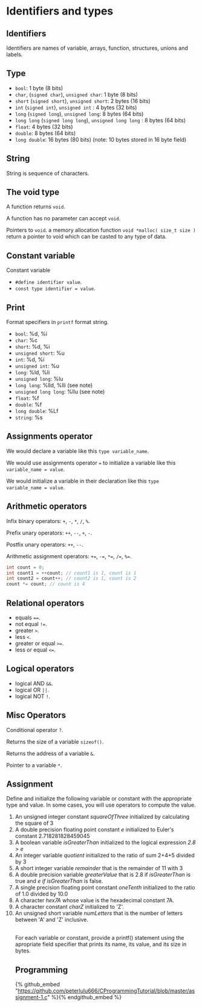 # Identifiers and types       

## Identifiers      

Identifiers are names of variable, arrays, function, structures, unions and labels.      

## Type      

* `bool`: 1 byte (8 bits) 
* `char`, (`signed char`), `unsigned char`: 1 byte (8 bits) 
* `short` (`signed short`), `unsigned short`: 2 bytes (16 bits) 
* `int` (`signed int`), `unsigned int` : 4 bytes (32 bits) 
* `long` (`signed long`), `unsigned long`: 8 bytes (64 bits) 
* `long long` (`signed long long`), `unsigned long long` : 8 bytes (64 bits) 
* `float`: 4 bytes (32 bits) 
* `double`: 8 bytes (64 bits) 
* `long double`: 16 bytes (80 bits)  (note: 10 bytes stored in 16 byte field)      

## String      

String is sequence of characters.      

## The void type      

A function returns `void`.     

A function has no parameter can accept `void`.      

Pointers to `void`. a memory allocation function `void *malloc( size_t size )` return a pointer to void which can be casted to any type of data.            


      

## Constant variable      

Constant variable      

* `#define identifier value`.     
* `const type identifier = value`.      





## Print      

Format specifiers in `printf` format string.        

* `bool`:  %d, %i 
* `char`: %c 
* `short`: %d, %i 
* `unsigned short`: %u 
* `int`: %d, %i 
* `unsigned int`: %u 
* `long`: %ld, %li 
* `unsigned long`: %lu 
* `long long`: %lld, %lli (see note) 
* `unsigned long long`: %llu (see note) 
* `float`: %f 
* `double`: %f 
* `long double`: %Lf 
* `string`: %s      

## Assignments operator            

We would declare a variable like this `type variable_name`.      

We would use assignments operator `=` to initialize a variable like this `variable_name = value`.      
      
We would initialize a variable in their declaration like this `type variable_name = value`.      



## Arithmetic operators      

Infix binary operators: `+`, `-`, `*`, `/`, `%`.      

Prefix unary operators: `++`, `--`, `+`, `-`.      

Postfix unary operators: `++`, `--`.      

Arithmetic assignment operators: `+=`, `-=`, `*=`, `/=`, `%=`.        

```c
int count = 0; 
int count1 = ++count; // count1 is 1, count is 1 
int count2 = count++; // count2 is 1, count is 2 
count *= count; // count is 4      

```      


## Relational operators      

* equals `==`.      
* not equal `!=`.      
* greater `>`.      
* less `<`.      
* greater or equal `>=`.      
* less or equal `<=`.      







## Logical operators        

* logical AND `&&`.                 
* logical OR `||`.      
* logical NOT `!`.      

## Misc Operators        

Conditional operator `?`.       

Returns the size of a variable `sizeof()`.            

Returns the address of a variable `&`.     

Pointer to a variable `*`.      

## Assignment      


Define and initialize the following variable or constant with the appropriate type and value. In some cases, you will use operators to compute the value.     
<ol>
<li>An unsigned integer constant <em>squareOfThree</em> initialized by calculating 
the square of 3</li>
<li>A double precision floating point constant <em>e </em>initialized to Euler's constant 2.718281828459045</li>
<li>A boolean variable<em> isGreaterThan </em>initialized to the logical expression<em> 2.8 </em>&gt; <em>e</em></li>
<li>An integer variable <em>quotient</em> initialized to the ratio of sum 2+4+5 
divided by 3</li>
<li>A short integer variable <em>remainder</em> that is the remainder of 
11 with 3</li>
<li>A double precision variable <em>greaterValue </em>that is 2.8<em></em> if <em>isGreaterThan</em> is true and <em>e if isGreaterThan</em> is false.
</li><li>A single precision floating point constant <em>oneTenth</em> 
initialized to the ratio of 1.0 divided by 10.0</li>
<li>A character <em>hex7A</em> whose value is the hexadecimal constant 7A.</li>
<li>A character constant <em>charZ</em> initialized to 'Z'.</li>
<li>An unsigned short variable <em>numLetters</em> that is the number of letters between 'A' and 'Z' inclusive.</li>
     






<br/>

For each variable or constant, provide a printf() statement using the apropriate field specifier that prints its name, its value, and its size in bytes.      





## Programming      

{% github_embed "https://github.com/peterlulu666/CProgrammingTutorial/blob/master/assignment-1.c" %}{% endgithub_embed %}      





















      



